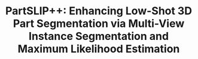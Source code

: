---
layout: post
title:  "PartSLIP++: Enhancing Low-Shot 3D Part Segmentation via Multi-View Instance Segmentation and Maximum Likelihood Estimation"
image: /images/partslip2.PNG
categories: research
authors: "Yuchen Zhou*, Jiayuan Gu*, <strong> Xuanlin Li </strong>, Minghua Liu, Yunhao Fang, Hao Su"
venue: Preprint
arxiv: https://arxiv.org/pdf/2312.03015
---